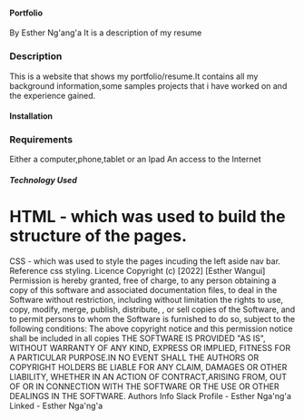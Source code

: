 #### Portfolio
By Esther Ng'ang'a
It is a description of my resume
### Description
This is a website that shows my portfolio/resume.It contains all my background information,some samples projects that i have worked on and the experience gained.
#### Installation
### Requirements
Either a computer,phone,tablet or an Ipad
An access to the Internet
##### Technology Used
# HTML - which was used to build the structure of the pages.
CSS - which was used to style the pages incuding the left aside nav bar.
Reference
css styling.
Licence
Copyright (c) [2022] [Esther Wangui]
Permission is hereby granted, free of charge, to any person obtaining a copy of this software and associated documentation files, to deal in the Software without restriction, including without limitation the rights to use, copy, modify, merge, publish, distribute, , or sell copies of the Software, and to permit persons to whom the Software is furnished to do so, subject to the following conditions:
The above copyright notice and this permission notice shall be included in all copies
THE SOFTWARE IS PROVIDED "AS IS", WITHOUT WARRANTY OF ANY KIND, EXPRESS OR IMPLIED, FITNESS FOR A PARTICULAR PURPOSE.IN NO EVENT SHALL THE AUTHORS OR COPYRIGHT HOLDERS BE LIABLE FOR ANY CLAIM, DAMAGES OR OTHER LIABILITY, WHETHER IN AN ACTION OF CONTRACT,ARISING FROM, OUT OF OR IN CONNECTION WITH THE SOFTWARE OR THE USE OR OTHER DEALINGS IN THE SOFTWARE.
Authors Info Slack Profile - Esther Nga'ng'a
Linked - Esther Nga'ng'a
